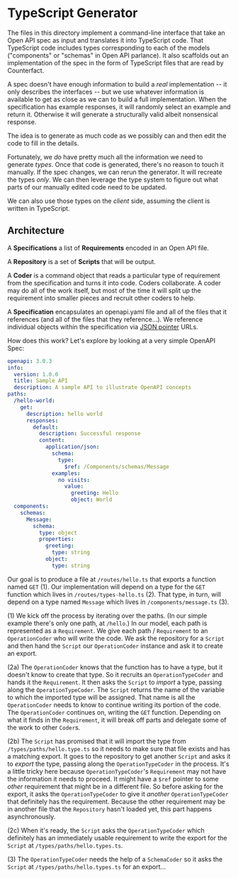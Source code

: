 # TypeScript Generator

The files in this directory implement a command-line interface that take an Open API spec as input and translates it into TypeScript code. That TypeScript code includes types corresponding to each of the models ("components" or "schemas" in Open API parlance). It also scaffolds out an implementation of the spec in the form of TypeScript files that are read by Counterfact.

A spec doesn't have enough information to build a _real_ implementation -- it only describes the interfaces -- but we use whatever information is available to get as close as we can to build a full implementation. When the specification has example responses, it will randomly select an example and return it. Otherwise it will generate a structurally valid albeit nonsensical response.

The idea is to generate as much code as we possibly can and then edit the code to fill in the details.

Fortunately, we _do_ have pretty much all the information we need to generate _types_. Once that code is generated, there's no reason to touch it manually. If the spec changes, we can rerun the generator. It will recreate the types _only_. We can then leverage the type system to figure out what parts of our manually edited code need to be updated.

We can also use those types on the _client_ side, assuming the client is written in TypeScript.

## Architecture

A **Specifications** a list of **Requirements** encoded in an Open API file.

A **Repository** is a set of **Scripts** that will be output.

A **Coder** is a command object that reads a particular type of requirement from the specification and turns it into code. Coders collaborate. A coder may do all of the work itself, but most of the time it will split up the requirement into smaller pieces and recruit other coders to help.

A **Specification** encapsulates an openapi.yaml file and all of the files that it references (and all of the files that they reference...). We reference individual objects within the specification via [JSON pointer](https://datatracker.ietf.org/doc/html/rfc6901) URLs.

How does this work? Let's explore by looking at a very simple OpenAPI Spec:

```yaml
openapi: 3.0.3
info:
  version: 1.0.0
  title: Sample API
  description: A sample API to illustrate OpenAPI concepts
paths:
  /hello-world:
    get:
      description: hello world
      responses:
        default:
          description: Successful response
          content:
            application/json:
              schema:
                type:
                  $ref: /Components/schemas/Message
              examples:
                no visits:
                  value:
                    greeting: Hello
                    object: World
  components:
    schemas:
      Message:
        schema:
          type: object
          properties:
            greeting:
              type: string
            object:
              type: string
```

Our goal is to produce a file at `/routes/hello.ts` that exports a function named `GET` (1). Our implementation will depend on a type for the `GET` function which lives in `/routes/types-hello.ts` (2). That type, in turn, will depend on a type named `Message` which lives in `/components/message.ts` (3).

(1) We kick off the process by iterating over the paths. (In our simple example there's only one path, at `/hello`.) In our model, each path is represented as a `Requirement`. We give each path / `Requirement` to an `OperationCoder` who will write the code. We ask the repository for a `Script` and then hand the `Script` our `OperationCoder` instance and ask it to create an export.

(2a) The `OperationCoder` knows that the function has to have a type, but it doesn't know to create that type. So it recruits an `OperationTypeCoder` and hands it the `Requirement`. It then asks the `Script` to _import_ a type, passing along the `OperationTypeCoder`. The `Script` returns the name of the variable to which the imported type will be assigned. That name is all the `OperationCoder` needs to know to continue writing its portion of the code. The `OperationCoder` continues on, writing the `GET` function. Depending on what it finds in the `Requirement`, it will break off parts and delegate some of the work to other `Coder`s.

(2b) The `Script` has promised that it will import the type from `/types/paths/hello.type.ts` so it needs to make sure that file exists and has a matching export. It goes to the repository to get another `Script` and asks it to _export_ the type, passing along the `OperationTypeCoder` in the process. It's a little tricky here because `OperationTypeCoder`'s `Requirement` may not have the information it needs to proceed. It might have a `$ref` pointer to some _other_ requirement that might be in a different file. So before asking for the export, it asks the `OperationTypeCoder` to give it _another_ `OperationTypeCoder` that definitely has the requirement. Because the other requirement may be in another file that the `Repository` hasn't loaded yet, this part happens asynchronously.

(2c) When it's ready, the `Script` asks the `OperationTypeCoder` which definitely has an immediately usable requirement to write the export for the `Script` at `/types/paths/hello.types.ts`.

(3) The `OperationTypeCoder` needs the help of a `SchemaCoder` so it asks the `Script` at `/types/paths/hello.types.ts` for an export...
